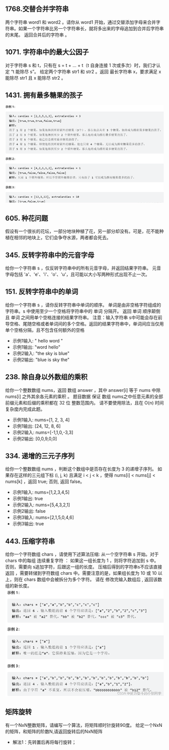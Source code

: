 ## 1768.交替合并字符串
两个字符串 word1 和 word2 。请你从 word1 开始，通过交替添加字母来合并字符串。如果一个字符串比另一个字符串长，就将多出来的字母追加到合并后字符串的末尾。
返回合并后的字符串 。

## 1071. 字符串中的最大公因子
对于字符串 s 和 t，只有在 s = t + ... + t（t 自身连接 1 次或多次）时，我们才认定 “t 能除尽 s”。
给定两个字符串 str1 和 str2 。返回 最长字符串 x，要求满足 x 能除尽 str1 且 x 能除尽 str2 。

## 1431. 拥有最多糖果的孩子
![Alt text](../pic/1array_string/image.png)

##  605. 种花问题
假设有一个很长的花坛，一部分地块种植了花，另一部分却没有。可是，花不能种植在相邻的地块上，它们会争夺水源，两者都会死去。

## 345. 反转字符串中的元音字母
给你一个字符串 s ，仅反转字符串中的所有元音字母，并返回结果字符串。
元音字母包括 'a'、'e'、'i'、'o'、'u'，且可能以大小写两种形式出现不止一次。

## 151. 反转字符串中的单词
给你一个字符串 s ，请你反转字符串中单词的顺序。
单词是由非空格字符组成的字符串。s 中使用至少一个空格将字符串中的 单词 分隔开。
返回 单词 顺序颠倒且 单词 之间用单个空格连接的结果字符串。
注意：输入字符串 s中可能会存在前导空格、尾随空格或者单词间的多个空格。返回的结果字符串中，单词间应当仅用单个空格分隔，且不包含任何额外的空格
- 示例1输入: " hello word   "  
- 示例1输出: "word hello"
- 示例2输入: "the sky is blue"  
- 示例2输出: "blue is sky the"

## 238. 除自身以外数组的乘积
给你一个整数数组 nums，返回 数组 answer ，其中 answer[i] 等于 nums 中除 nums[i] 之外其余各元素的乘积 。
题目数据 保证 数组 nums之中任意元素的全部前缀元素和后缀的乘积都在  32 位 整数范围内。
请不要使用除法，且在 O(n) 时间复杂度内完成此题。
- 示例1输入: nums=[1, 2, 3, 4]
- 示例1输出: [24, 12, 8, 6]
- 示例2输入: nums=[-1,1,0,-3,3]
- 示例2输出: [0,0,9,0,0]

## 334. 递增的三元子序列
给你一个整数数组 nums ，判断这个数组中是否存在长度为 3 的递增子序列。
如果存在这样的三元组下标 (i, j, k) 且满足 i < j < k ，使得 nums[i] < nums[j] < nums[k] ，返回 true; 否则, 返回 false。
- 示例1输入: nums=[1,2,3,4,5]
- 示例1输出: true
- 示例2输入: nums=[5,4,3,2,1]
- 示例2输出: false
- 示例3输入: nums=[2,1,5,0,4,6]
- 示例3输出: true

## 443. 压缩字符串
给你一个字符数组 chars ，请使用下述算法压缩: 
从一个空字符串 s 开始。对于 chars 中的每组 连续重复字符 ：
如果这一组长度为 1 ，则将字符追加到 s 中。
否则，需要向 s追加字符，后跟这一组的长度。
压缩后得到的字符串s不应该直接返回 ，需要转储到字符数组 chars 中。需要注意的是，如果组长度为 10 或 10 以上，则在 chars 数组中会被拆分为多个字符。
请在 修改完输入数组后 , 返回该数组的新长度。
![Alt text](../pic/1array_string/image2.png)


## 矩阵旋转
有一个NxN整数矩阵，请编写一个算法，将矩阵顺时针旋转90度。
给定一个NxN的矩阵，和矩阵的阶数N,请返回旋转后的NxN矩阵

- 解法1：先转置后再将每行旋转；